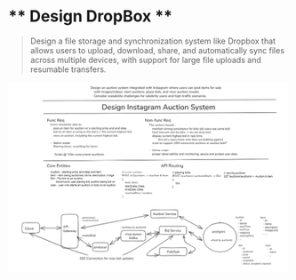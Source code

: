# ** Design DropBox **
> Design a file storage and synchronization system like Dropbox that allows users to upload, download, share, and automatically sync files across multiple devices, with support for large file uploads and resumable transfers.

![Architecture Diagram](https://raw.githubusercontent.com/aprillnorthcutt/Learn-System-Design-Architecture/main/images/Instagram-Auction-Finished.png)
